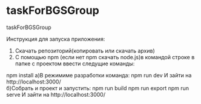 # taskForBGSGroup
taskForBGSGroup

Инструкция для запуска приложения:
1) Скачать репозиторий(копировать или скачать архив)
2) С помощью npm (если нет npm скачать node.js)в командой строке в папке с проектом ввести следущие команды:

npm install
a)В режимиме разработки команда: 
npm run dev 
И зайти на http://localhost:3000/  
б)Собрать и проект и запустить:
npm run build
npm run export
npm run serve
И зайти на http://localhost:3000/ 
